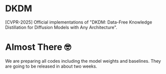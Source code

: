 # DKDM
[CVPR-2025] Official implementations of "DKDM: Data-Free Knowledge Distillation for Diffusion Models with Any Architecture".

# Almost There 🤓

We are preparing all codes including the model weights and baselines. They are going to be released in about two weeks.
